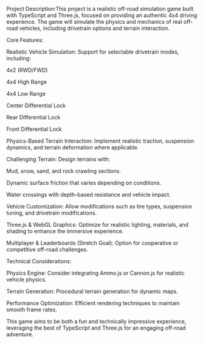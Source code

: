 Project Description:This project is a realistic off-road simulation game built with TypeScript and Three.js, focused on providing an authentic 4x4 driving experience. The game will simulate the physics and mechanics of real off-road vehicles, including drivetrain options and terrain interaction.

Core Features:

Realistic Vehicle Simulation: Support for selectable drivetrain modes, including:

4x2 (RWD/FWD)

4x4 High Range

4x4 Low Range

Center Differential Lock

Rear Differential Lock

Front Differential Lock

Physics-Based Terrain Interaction: Implement realistic traction, suspension dynamics, and terrain deformation where applicable.

Challenging Terrain: Design terrains with:

Mud, snow, sand, and rock crawling sections.

Dynamic surface friction that varies depending on conditions.

Water crossings with depth-based resistance and vehicle impact.

Vehicle Customization: Allow modifications such as tire types, suspension tuning, and drivetrain modifications.

Three.js & WebGL Graphics: Optimize for realistic lighting, materials, and shading to enhance the immersive experience.

Multiplayer & Leaderboards (Stretch Goal): Option for cooperative or competitive off-road challenges.

Technical Considerations:

Physics Engine: Consider integrating Ammo.js or Cannon.js for realistic vehicle physics.

Terrain Generation: Procedural terrain generation for dynamic maps.

Performance Optimization: Efficient rendering techniques to maintain smooth frame rates.

This game aims to be both a fun and technically impressive experience, leveraging the best of TypeScript and Three.js for an engaging off-road adventure.

